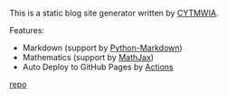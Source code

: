 This is a static blog site generator written by [CYTMWIA](https://github.com/CYTMWIA).  

Features:  

- Markdown (support by [Python-Markdown](https://python-markdown.github.io/#python-markdown))  
- Mathematics (support by [MathJax](https://www.mathjax.org/))  
- Auto Deploy to GitHub Pages by [Actions](https://github.com/CYTMWIA/simple-blog/tree/master/.github/workflows)  

[repo](https://github.com/CYTMWIA/simple-blog)  
